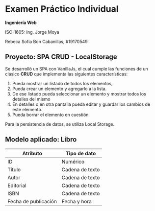 # Examen Práctico Individual
**Ingeniería Web**

ISC-1605: Ing. Jorge Moya

Rebeca Sofía Bon Cabanillas, #19170549

## Proyecto: SPA CRUD - LocalStorage

Se desarrolló un SPA con VanillaJs, el cual cumple las funciones de un clásico **CRUD** que implementa las siguientes características:
1. Pueda mostrar un listado de todos los elementos,
2. Pueda crear un elemento y agregarlo a la lista.
3. De ese listado pueda seleccionar un elemento y mostrar todos los detalles del mismo
4. En detalles o en otra pantalla pueda editar y guardar los cambios de este elemento.
5. Pueda borrar el elemento en cuestión

Para la persistencia de datos, se utiliza Local Storage.


## Modelo aplicado: Libro
| Atributo | Tipo de dato |
| ----------- | ----------- |
| ID | Numérico |
| Título | Cadena de texto | 
| Autor | Cadena de texto | 
| Editorial | Cadena de texto | 
| ISBN | Cadena de texto | 
| Fecha de publicación | Fecha y hora | 


